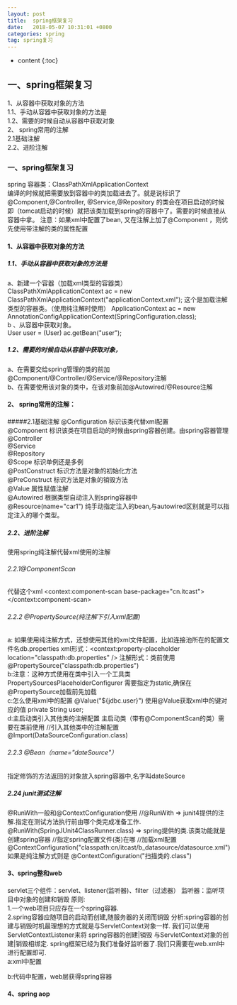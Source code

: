 ```yaml
---
layout: post
title:  spring框架复习
date:   2018-05-07 10:31:01 +0800
categories: spring
tag: spring复习
---
```


* content
{:toc}



## 一、spring框架复习
1、从容器中获取对象的方法  
1.1、手动从容器中获取对象的方法是  
1.2、需要的时候自动从容器中获取对象  
2、 spring常用的注解  
2.1基础注解  
2.2、进阶注解
### 一、spring框架复习
 spring 容器类：ClassPathXmlApplicationContext  
  编译的时候就把需要放到容器中的类加载进去了。就是说标识了@Component,@Controller, @Service,@Repository
  的类会在项目启动的时候即（tomcat启动的时候）就把该类加载到spring的容器中了。需要的时候直接从容器中拿。
  注意：如果xml中配置了bean, 又在注解上加了@Component ，则优先使用带注解的类的属性配置
#### 1、从容器中获取对象的方法
  ##### 1.1、手动从容器中获取对象的方法是
  
   a、新建一个容器（加载xml类型的容器类）  
ClassPathXmlApplicationContext ac = new ClassPathXmlApplicationContext("applicationContext.xml");
   这个是加载注解类型的容器类。（使用纯注解时使用）
ApplicationContext ac = new AnnotationConfigApplicationContext(SpringConfiguration.class);  
  	 b 、从容器中获取对象。		
User user = (User) ac.getBean("user");
 ##### 1.2、需要的时候自动从容器中获取对象，
a、在需要交给spring管理的类的前加@Component/@Controller/@Service/@Repository注解  
b、在需要使用该对象的类中，在该对象前加@Autowired/@Resource注解
#### 2、 spring常用的注解：
   
#####2.1基础注解
 @Configuration  标识该类代替xml配置  
  @Component      标识该类在项目启动的时候由spring容器创建。由spring容器管理  
  @Controller  
  @Service  
  @Repository  
  @Scope 标识单例还是多例  
  @PostConstruct 标识方法是对象的初始化方法  
  @PreConstruct 标识方法是对象的销毁方法  
  @Value 属性赋值注解  
  @Autowired  根据类型自动注入到spring容器中  
  @Resource(name="car1") 纯手动指定注入的bean,与autowired区别就是可以指定注入的哪个类型。
##### 2.2、进阶注解
 使用spring纯注解代替xml使用的注解  
  ###### 2.2.1@ComponentScan  
   代替这个xml<!-- 开启对象注解扫描 base-package:指定扫描哪个根包下的注解-->
	<context:component-scan base-package="cn.itcast"></context:component-scan>
 
   ###### 2.2.2 @PropertySource(纯注解下引入xml配置)
a: 如果使用纯注解方式，还想使用其他的xml文件配置，比如连接池所在的配置文件名db.properties
xml形式：<context:property-placeholder location="classpath:db.properties" />
       注解形式：类前使用@PropertySource("classpath:db.properties")  
b:注意：这种方式使用在类中引入一个工具类 PropertySourcesPlaceholderConfigurer
需要指定为static,确保在@PropertySource加载前先加载  
c:怎么使用xml中的配置
   @Value("${jdbc.user}")     使用@Value获取xml中的键对应的值
   private String user;  
d:主启动类引入其他类的注解配置
   主启动类（带有@ComponentScan的类）需要在类前使用
  //引入其他类中的注解配置
   @Import(DataSourceConfiguration.class)

  ###### 2.2.3  @Bean（name="dateSource"）  
指定修饰的方法返回的对象放入spring容器中,名字叫dateSource
  
   ##### 2.24  junit测试注解
   @RunWith一般和@ContextConfiguration使用
//@RunWith => junit4提供的注解.指定在测试方法执行前由哪个类完成准备工作.
@RunWith(SpringJUnit4ClassRunner.class)  => spring提供的类.该类功能就是创建spring容器
//指定spring配置文件(类)在哪
//加载xml配置
@ContextConfiguration("classpath:cn/itcast/b_datasource/datasource.xml")
如果是纯注解方式则是
@ContextConfiguration("扫描类的.class")

#### 3、spring整和web
   servlet三个组件：servlet、listener(监听器)、filter（过滤器）
  监听器：监听项目中对象的创建和销毁
原则:  
1.一个web项目只应存在一个spring容器.  
2.spring容器应随项目的启动而创建,随服务器的关闭而销毁
分析:spring容器的创建与销毁时机最理想的方式就是与ServletContext对象一样.
我们可以使用ServletContextListener来将 spring容器的创建|销毁 与ServletContext对象的创建|销毁相绑定.
spring框架已经为我们准备好监听器了.我们只需要在web.xml中进行配置即可.  
a:xml中配置

b:代码中配置，web层获得spring容器

#### 4、spring aop



 





[jekyll]:      http://jekyllrb.com
[jekyll-gh]:   https://github.com/jekyll/jekyll
[jekyll-help]: https://github.com/jekyll/jekyll-help
